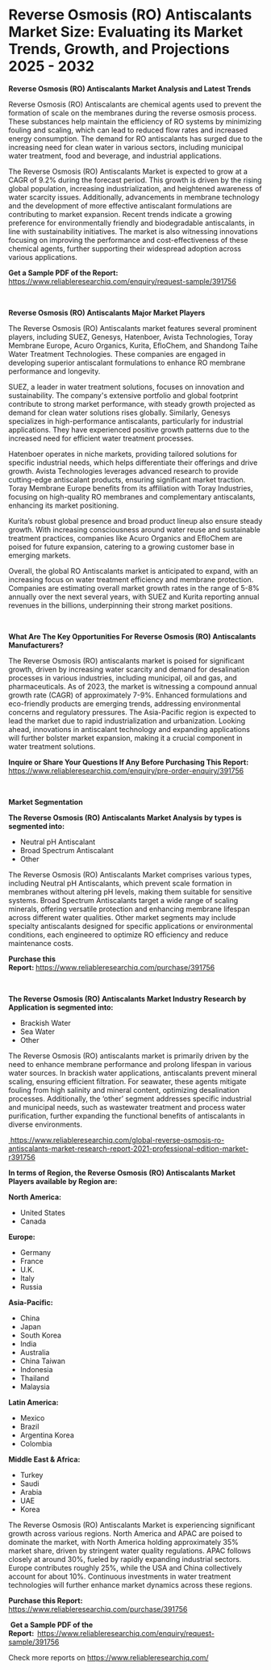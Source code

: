 <p><h1>Reverse Osmosis (RO) Antiscalants Market Size: Evaluating its Market Trends, Growth, and Projections 2025 - 2032</h1></p><p><strong>Reverse Osmosis (RO) Antiscalants Market Analysis and Latest Trends</strong></p>
<p><p>Reverse Osmosis (RO) Antiscalants are chemical agents used to prevent the formation of scale on the membranes during the reverse osmosis process. These substances help maintain the efficiency of RO systems by minimizing fouling and scaling, which can lead to reduced flow rates and increased energy consumption. The demand for RO antiscalants has surged due to the increasing need for clean water in various sectors, including municipal water treatment, food and beverage, and industrial applications.</p><p>The Reverse Osmosis (RO) Antiscalants Market is expected to grow at a CAGR of 9.2% during the forecast period. This growth is driven by the rising global population, increasing industrialization, and heightened awareness of water scarcity issues. Additionally, advancements in membrane technology and the development of more effective antiscalant formulations are contributing to market expansion. Recent trends indicate a growing preference for environmentally friendly and biodegradable antiscalants, in line with sustainability initiatives. The market is also witnessing innovations focusing on improving the performance and cost-effectiveness of these chemical agents, further supporting their widespread adoption across various applications.</p></p>
<p><strong>Get a Sample PDF of the Report:&nbsp;</strong> <a href="https://www.reliableresearchiq.com/enquiry/request-sample/391756?utm_campaign=1121&utm_medium=2&utm_source=Github&utm_content=ia&utm_term=16012025&utm_id=reverse-osmosis-ro-antiscalants">https://www.reliableresearchiq.com/enquiry/request-sample/391756</a></p>
<p>&nbsp;</p>
<p><strong>Reverse Osmosis (RO) Antiscalants Major Market Players</strong></p>
<p><p>The Reverse Osmosis (RO) Antiscalants market features several prominent players, including SUEZ, Genesys, Hatenboer, Avista Technologies, Toray Membrane Europe, Acuro Organics, Kurita, EfloChem, and Shandong Taihe Water Treatment Technologies. These companies are engaged in developing superior antiscalant formulations to enhance RO membrane performance and longevity.</p><p>SUEZ, a leader in water treatment solutions, focuses on innovation and sustainability. The company's extensive portfolio and global footprint contribute to strong market performance, with steady growth projected as demand for clean water solutions rises globally. Similarly, Genesys specializes in high-performance antiscalants, particularly for industrial applications. They have experienced positive growth patterns due to the increased need for efficient water treatment processes.</p><p>Hatenboer operates in niche markets, providing tailored solutions for specific industrial needs, which helps differentiate their offerings and drive growth. Avista Technologies leverages advanced research to provide cutting-edge antiscalant products, ensuring significant market traction. Toray Membrane Europe benefits from its affiliation with Toray Industries, focusing on high-quality RO membranes and complementary antiscalants, enhancing its market positioning.</p><p>Kurita’s robust global presence and broad product lineup also ensure steady growth. With increasing consciousness around water reuse and sustainable treatment practices, companies like Acuro Organics and EfloChem are poised for future expansion, catering to a growing customer base in emerging markets.</p><p>Overall, the global RO Antiscalants market is anticipated to expand, with an increasing focus on water treatment efficiency and membrane protection. Companies are estimating overall market growth rates in the range of 5-8% annually over the next several years, with SUEZ and Kurita reporting annual revenues in the billions, underpinning their strong market positions.</p></p>
<p>&nbsp;</p>
<p><strong>What Are The Key Opportunities For Reverse Osmosis (RO) Antiscalants Manufacturers?</strong></p>
<p><p>The Reverse Osmosis (RO) antiscalants market is poised for significant growth, driven by increasing water scarcity and demand for desalination processes in various industries, including municipal, oil and gas, and pharmaceuticals. As of 2023, the market is witnessing a compound annual growth rate (CAGR) of approximately 7-9%. Enhanced formulations and eco-friendly products are emerging trends, addressing environmental concerns and regulatory pressures. The Asia-Pacific region is expected to lead the market due to rapid industrialization and urbanization. Looking ahead, innovations in antiscalant technology and expanding applications will further bolster market expansion, making it a crucial component in water treatment solutions.</p></p>
<p><strong>Inquire or Share Your Questions If Any Before Purchasing This Report:</strong> <a href="https://www.reliableresearchiq.com/enquiry/pre-order-enquiry/391756?utm_campaign=1121&utm_medium=2&utm_source=Github&utm_content=ia&utm_term=16012025&utm_id=reverse-osmosis-ro-antiscalants">https://www.reliableresearchiq.com/enquiry/pre-order-enquiry/391756</a></p>
<p>&nbsp;</p>
<p><strong>Market Segmentation</strong></p>
<p><strong>The Reverse Osmosis (RO) Antiscalants Market Analysis by types is segmented into:</strong></p>
<p><ul><li>Neutral pH Antiscalant</li><li>Broad Spectrum Antiscalant</li><li>Other</li></ul></p>
<p><p>The Reverse Osmosis (RO) Antiscalants Market comprises various types, including Neutral pH Antiscalants, which prevent scale formation in membranes without altering pH levels, making them suitable for sensitive systems. Broad Spectrum Antiscalants target a wide range of scaling minerals, offering versatile protection and enhancing membrane lifespan across different water qualities. Other market segments may include specialty antiscalants designed for specific applications or environmental conditions, each engineered to optimize RO efficiency and reduce maintenance costs.</p></p>
<p><strong>Purchase this Report:&nbsp;</strong><a href="https://www.reliableresearchiq.com/purchase/391756?utm_campaign=1121&utm_medium=2&utm_source=Github&utm_content=ia&utm_term=16012025&utm_id=reverse-osmosis-ro-antiscalants">https://www.reliableresearchiq.com/purchase/391756</a></p>
<p>&nbsp;</p>
<p><strong>The Reverse Osmosis (RO) Antiscalants Market Industry Research by Application is segmented into:</strong></p>
<p><ul><li>Brackish Water</li><li>Sea Water</li><li>Other</li></ul></p>
<p><p>The Reverse Osmosis (RO) antiscalants market is primarily driven by the need to enhance membrane performance and prolong lifespan in various water sources. In brackish water applications, antiscalants prevent mineral scaling, ensuring efficient filtration. For seawater, these agents mitigate fouling from high salinity and mineral content, optimizing desalination processes. Additionally, the ‘other’ segment addresses specific industrial and municipal needs, such as wastewater treatment and process water purification, further expanding the functional benefits of antiscalants in diverse environments.</p></p>
<p><a href="https://www.reliableresearchiq.com/global-reverse-osmosis-ro-antiscalants-market-research-report-2021-professional-edition-market-r391756?utm_campaign=1121&utm_medium=2&utm_source=Github&utm_content=ia&utm_term=16012025&utm_id=reverse-osmosis-ro-antiscalants">&nbsp;https://www.reliableresearchiq.com/global-reverse-osmosis-ro-antiscalants-market-research-report-2021-professional-edition-market-r391756</a></p>
<p><strong>In terms of Region, the Reverse Osmosis (RO) Antiscalants Market Players available by Region are:</strong></p>
<p>
    <p> <strong> North America: </strong>
        <ul>
            <li>United States</li>
            <li>Canada</li>
        </ul>
        </p> 
    <p> <strong> Europe: </strong>
        <ul>
            <li>Germany</li>
            <li>France</li>
            <li>U.K.</li>
            <li>Italy</li>
            <li>Russia</li>
        </ul>
        </p> 
    <p> <strong> Asia-Pacific: </strong>
        <ul>
            <li>China</li>
            <li>Japan</li>
            <li>South Korea</li>
            <li>India</li>
            <li>Australia</li>
            <li>China Taiwan</li>
            <li>Indonesia</li>
            <li>Thailand</li>
            <li>Malaysia</li>
        </ul>
        </p> 
    <p> <strong> Latin America: </strong>
        <ul>
            <li>Mexico</li>
            <li>Brazil</li>
            <li>Argentina Korea</li>
            <li>Colombia</li>
        </ul>
        </p> 
    <p> <strong> Middle East & Africa: </strong>
        <ul>
            <li>Turkey</li>
            <li>Saudi</li>
            <li>Arabia</li>
            <li>UAE</li>
            <li>Korea</li>
        </ul>
    </p>
    </p>
<p><p>The Reverse Osmosis (RO) Antiscalants Market is experiencing significant growth across various regions. North America and APAC are poised to dominate the market, with North America holding approximately 35% market share, driven by stringent water quality regulations. APAC follows closely at around 30%, fueled by rapidly expanding industrial sectors. Europe contributes roughly 25%, while the USA and China collectively account for about 10%. Continuous investments in water treatment technologies will further enhance market dynamics across these regions.</p></p>
<p><strong>Purchase this Report: </strong><a href="https://www.reliableresearchiq.com/purchase/391756?utm_campaign=1121&utm_medium=2&utm_source=Github&utm_content=ia&utm_term=16012025&utm_id=reverse-osmosis-ro-antiscalants">https://www.reliableresearchiq.com/purchase/391756</a></p>
<p>&nbsp;<strong>Get a Sample PDF of the Report:&nbsp;&nbsp;</strong><a href="https://www.reliableresearchiq.com/enquiry/request-sample/391756?utm_campaign=1121&utm_medium=2&utm_source=Github&utm_content=ia&utm_term=16012025&utm_id=reverse-osmosis-ro-antiscalants">https://www.reliableresearchiq.com/enquiry/request-sample/391756</a></p>
<p><strong></strong></p>
<p>Check more reports on <a href="https://www.reliableresearchiq.com/?utm_campaign=1121&utm_medium=2&utm_source=Github&utm_content=ia&utm_term=16012025&utm_id=reverse-osmosis-ro-antiscalants">https://www.reliableresearchiq.com/</a></p>